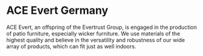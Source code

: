 # ACE Evert Germany
ACE Evert, an offspring of the Evertrust Group, is engaged in the production of patio furniture, especially wicker furniture.
We use materials of the highest quality and believe in the versatility and robustness of our wide array of products, which can fit just
as well indoors.

